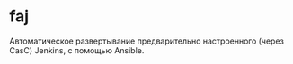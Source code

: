 # faj
Автоматическое развертывание предварительно настроенного (через CasC) Jenkins, с помощью Ansible. 
